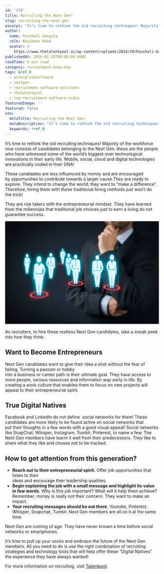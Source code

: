 ```yaml
---
id: '175'
title: Recruiting the Next Gen!
slug: recruiting-the-next-gen
excerpt: "It’s time to rethink the old recruiting techniques! Majority of the workforce now consists of candidates belonging to the Next Gen. these are the people who have witnessed\_some of the world’s biggest..."
author:
  name: Poushali Ganguly
  role: Business Head
  avatar: >-
    https://www.thetalentpool.ai/wp-content/uploads/2024/10/Poushali-Gangulyimage.webp
publishedAt: 2016-01-28T00:00:00.000Z
readTime: 6 min read
category: recruitment-know-how
tags: &ref_0
  - enterprisesoftware
  - nextgen
  - recruitment-software-solutions
  - thetalentpool
  - top-recruitment-software-india
featuredImage: ''
featured: false
seo:
  metaTitle: Recruiting the Next Gen!
  metaDescription: "It’s time to rethink the old recruiting techniques! Majority of the workforce now consists of candidates belonging to the Next Gen. these are the people who have witnessed\_some of the world’s biggest..."
  keywords: *ref_0
---
```


It’s time to rethink the old recruiting techniques! Majority of the workforce now consists of candidates belonging to the Next Gen. these are the people who have witnessed some of the world’s biggest-ever technological innovations in their early life. Mobile, social, cloud and digital technologies are practically coded in their DNA!

<!--more-->

These candidates are less influenced by money and are encouraged by opportunities to contribute towards a larger cause.They are ready to explore. They intend to change the world; they want to “make a difference”. Therefore, hiring them with those traditional hiring methods just won’t do the trick!

They are risk takers with the entrepreneurial mindset. They have learned from the millennials that traditional job choices just to earn a living do not guarantee success.

![image](images/tumblr_inline_o1o148phPS1tffhzd_540.jpg)

As recruiters, to hire these restless Next Gen candidates, take a sneak peek into how they think:

## **Want to Become Entrepreneurs**

Next Gen candidates want to give their idea a shot without the fear of failing. Turning a passion or hobby  
into a business or career path is their ultimate goal. They have access to more people, various resources and information way early in life. By creating a work culture that enables them to focus on new projects will appeal to their entrepreneurial spirit.

## **True Digital Natives**

Facebook and LinkedIn do not define  social networks for them! These candidates are more likely to be found active on social networks that put their thoughts in a few words with a good visual appeal! Social networks like SnapChat, Whisper, Instagram, Tumblr, Pinterest, to name a few. The Next Gen members have learnt it well from their predecessors. They like to share what they like and choose not to be tracked.

## **How to get attention from this generation?**

- **Reach out to their entrepreneurial spirit.** Offer job opportunities that listen to their  
    ideas and encourage their leadership qualities.
- **Begin explaining the job with a small message and highlight its value in few words.** Why is this job important? What will it help them achieve? Remember, money is really not their concern. They want to make an impact.
- **Your recruiting messages should be out there**. Youtube, Pinterest, Whisper, Snapchat, Tumblr. Next Gen members are all on it at the same time.

Next Gen are coming of age. They have never known a time before social networks or smartphones.

It’s time to pull up your socks and embrace the future of the Next Gen members. All you need to do is use the right combination of recruiting strategies and technology tools that will help offer these “Digital Natives” the experience they have always wanted!

For more information on recruiting, visit [Talentpool](https://www.thetalentpool.ai/).

<script type="application/ld+json"><br /> { "@context": "http://schema.org",<br /> "@type": "BlogPosting",<br /> "mainEntityOfPage": {<br /> "@type": "WebPage",<br /> "@id": "https://www.thetalentpool.ai/"<br /> },<br /> "headline": "Recruiting the Next Gen!",<br /> "alternativeHeadline": "It’s time to rethink the old recruiting techniques! Majority of the workforce now consists of candidates belonging to the Next Gen. ",<br /> "award": "",<br /> "image": {<br /> "@type": "ImageObject",<br /> "url":"https://www.thetalentpool.ai/images/logo.png",<br /> "height": 800,<br /> "width": 800},<br /> "editor": "Talent Pool",<br /> "genre": "Recruitment",<br /> "keywords": "Recruiting Software, Employment, Next Gen",<br /> "wordcount": "557",<br /> "publisher": {<br /> "@type": "Organization",<br /> "name": "Talent Pool",<br /> "logo": {<br /> "@type": "ImageObject",<br /> "url": "https://www.thetalentpool.ai/images/logo.png",<br /> "width": 600,<br /> "height": 60<br /> }<br /> },<br /> "url": "https://www.thetalentpool.ai/recruiting-the-next-gen/",<br /> "datePublished": "2016-01-28",<br /> "dateCreated": "2016-01-28",<br /> "dateModified": "2016-01-28",<br /> "description": "It’s time to rethink the old recruiting techniques! Majority of the workforce now consists of candidates belonging to the Next Gen. these are the people who have witnessed some of the world’s biggest-ever technological innovations in their early life. Mobile, social, cloud and digital technologies are practically coded in their DNA!<br /> These candidates are less influenced by money and are encouraged by opportunities to contribute towards a larger cause.They are ready to explore. They intend to change the world; they want to “make a difference”. Therefore, hiring them with those traditional hiring methods just won’t do the trick!<br /> They are risk takers with the entrepreneurial mindset. They have learned from the millennials that traditional job choices just to earn a living do not guarantee success.<br /> As recruiters, to hire these restless Next Gen candidates, take a sneak peek into how they think:<br /> Want to Become Entrepreneurs<br /> Next Gen candidates want to give their idea a shot without the fear of failing. Turning a passion or hobby<br /> into a business or career path is their ultimate goal. They have access to more people, various resources and information way early in life. By creating a work culture that enables them to focus on new projects will appeal to their entrepreneurial spirit.<br /> True Digital Natives<br /> Facebook and LinkedIn do not define social networks for them! These candidates are more likely to be found active on social networks that put their thoughts in a few words with a good visual appeal! Social networks like SnapChat, Whisper, Instagram, Tumblr, Pinterest, to name a few. The Next Gen members have learnt it well from their predecessors. They like to share what they like and choose not to be tracked.<br /> How to get attention from this generation?<br /> Reach out to their entrepreneurial spirit. Offer job opportunities that listen to their<br /> ideas and encourage their leadership qualities.<br /> Begin explaining the job with a small message and highlight its value in few words. Why is this job important? What will it help them achieve? Remember, money is really not their concern. They want to make an impact.<br /> Your recruiting messages should be out there. Youtube, Pinterest, Whisper, Snapchat, Tumblr. Next Gen members are all on it at the same time.<br /> Next Gen are coming of age. They have never known a time before social networks or smartphones.<br /> It’s time to pull up your socks and embrace the future of the Next Gen members. All you need to do is use the right combination of recruiting strategies and technology tools that will help offer these “Digital Natives” the experience they have always wanted!<br /> For more information on recruiting, visit Talentpool.",<br /> "author": {<br /> "@type": "Organization",<br /> "name": "Admin"<br /> }<br /> }<br /></script>
